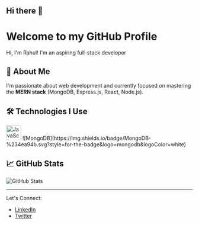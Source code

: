 ## Hi there 👋

# Welcome to my GitHub Profile

Hi, I'm Rahul! I'm an aspiring full-stack developer

## 🚀 About Me
I'm passionate about web development and currently focused on mastering the **MERN stack** (MongoDB, Express.js, React, Node.js).

## 🛠️ Technologies I Use
<p align="left">
  <img src="https://cdn.jsdelivr.net/gh/devicons/devicon/icons/javascript/javascript-original.svg" alt="JavaScript" width="40" height="40"/>
  ![MongoDB](https://img.shields.io/badge/MongoDB-%234ea94b.svg?style=for-the-badge&logo=mongodb&logoColor=white)
  <!-- Add other tech icons here -->
</p>


## 📈 GitHub Stats
![GitHub Stats](https://github-readme-stats.vercel.app/api?username=Im-Rahul-Panchal&show_icons=true&count_private=true)

---

Let's Connect:
- [LinkedIn](https://linkedin.com/in/rahul-panchal28)
- [Twitter](https://x.com/rahulasync)

